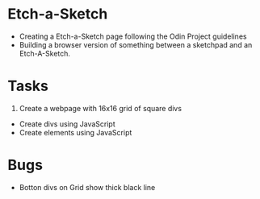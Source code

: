 # Etch-a-Sketch
- Creating a Etch-a-Sketch page following the Odin Project guidelines
- Building a browser version of something between a sketchpad and an Etch-A-Sketch.

# Tasks
1. Create a webpage with 16x16 grid of square divs
- Create divs using JavaScript
- Create elements using JavaScript

# Bugs
- Botton divs on Grid show thick black line